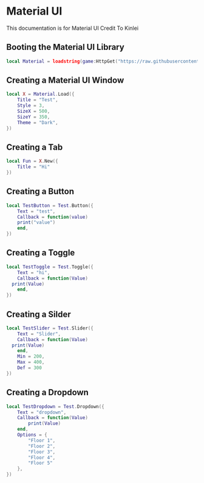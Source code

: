 # Material UI
This documentation is for Material UI Credit To Kinlei

## Booting the Material UI Library
```lua
local Material = loadstring(game:HttpGet("https://raw.githubusercontent.com/Kinlei/MaterialLua/master/Module.lua"))()
```




## Creating a Material UI Window
```lua
local X = Material.Load({
	Title = "Test",
	Style = 3,
	SizeX = 500,
	SizeY = 350,
	Theme = "Dark",
})
```

## Creating a Tab
```lua
local Fun = X.New({
    Title = "Hi"
})
```

## Creating a Button
```lua
local TestButton = Test.Button({
    Text = "test",
    Callback = function(value)
    print("value")
    end,
})
```

## Creating a Toggle
```lua
local TestToggle = Test.Toggle({
	Text = "hi",
	Callback = function(Value)
  print(Value)
	end,
})
```

## Creating a Silder
```lua
local TestSlider = Test.Slider({
	Text = "Slider",
	Callback = function(Value)
  print(Value)
	end,
	Min = 200,
	Max = 400,
	Def = 300
})
```

## Creating a Dropdown
```lua
local TestDropdown = Test.Dropdown({
	Text = "dropdown",
	Callback = function(Value)
		print(Value)
	end,
	Options = {
		"Floor 1",
		"Floor 2",
		"Floor 3",
		"Floor 4",
		"Floor 5"
	},
})
```
